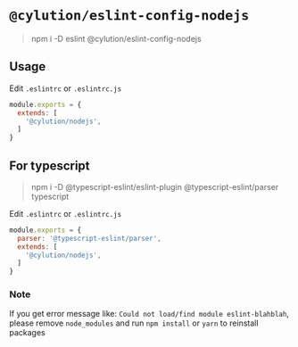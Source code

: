 # `@cylution/eslint-config-nodejs`

> npm i -D eslint @cylution/eslint-config-nodejs

## Usage

Edit ``.eslintrc`` or ``.eslintrc.js``
```js
module.exports = {
  extends: [
    '@cylution/nodejs',
  ]
}
```

## For typescript
> npm i -D @typescript-eslint/eslint-plugin @typescript-eslint/parser typescript

Edit ``.eslintrc`` or ``.eslintrc.js``
```js
module.exports = {
  parser: '@typescript-eslint/parser',
  extends: [
    '@cylution/nodejs',
  ]
}
```

### Note
If you get error message like: `Could not load/find module eslint-blahblah`, please remove `node_modules` and run `npm install` or `yarn` to reinstall packages
